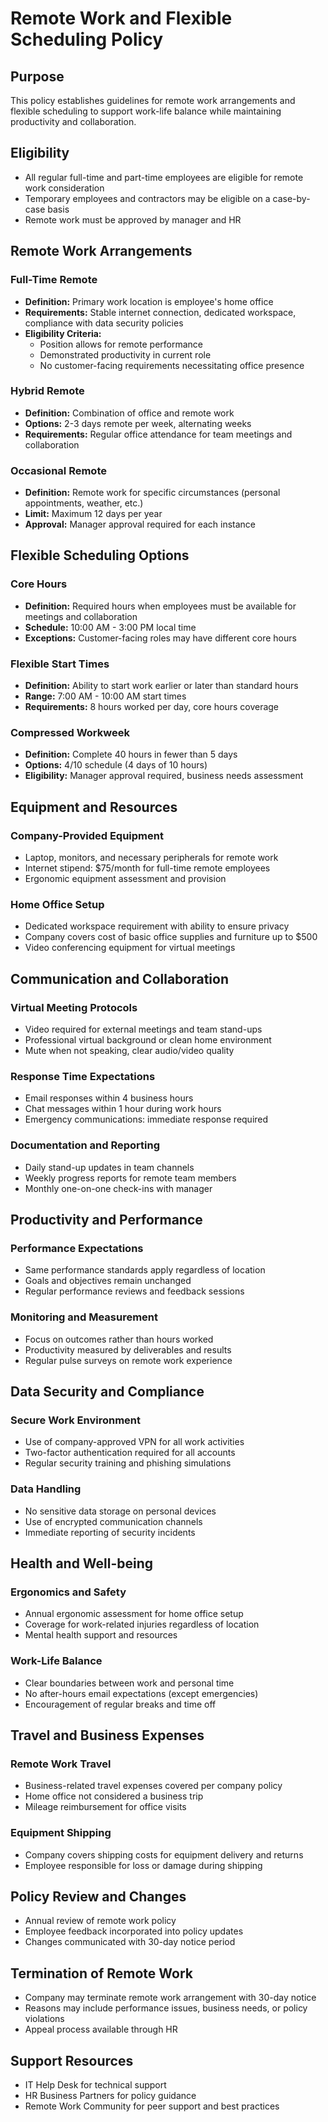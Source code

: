 # Remote Work and Flexible Scheduling Policy

## Purpose
This policy establishes guidelines for remote work arrangements and flexible scheduling to support work-life balance while maintaining productivity and collaboration.

## Eligibility
- All regular full-time and part-time employees are eligible for remote work consideration
- Temporary employees and contractors may be eligible on a case-by-case basis
- Remote work must be approved by manager and HR

## Remote Work Arrangements

### Full-Time Remote
- **Definition:** Primary work location is employee's home office
- **Requirements:** Stable internet connection, dedicated workspace, compliance with data security policies
- **Eligibility Criteria:**
  - Position allows for remote performance
  - Demonstrated productivity in current role
  - No customer-facing requirements necessitating office presence

### Hybrid Remote
- **Definition:** Combination of office and remote work
- **Options:** 2-3 days remote per week, alternating weeks
- **Requirements:** Regular office attendance for team meetings and collaboration

### Occasional Remote
- **Definition:** Remote work for specific circumstances (personal appointments, weather, etc.)
- **Limit:** Maximum 12 days per year
- **Approval:** Manager approval required for each instance

## Flexible Scheduling Options

### Core Hours
- **Definition:** Required hours when employees must be available for meetings and collaboration
- **Schedule:** 10:00 AM - 3:00 PM local time
- **Exceptions:** Customer-facing roles may have different core hours

### Flexible Start Times
- **Definition:** Ability to start work earlier or later than standard hours
- **Range:** 7:00 AM - 10:00 AM start times
- **Requirements:** 8 hours worked per day, core hours coverage

### Compressed Workweek
- **Definition:** Complete 40 hours in fewer than 5 days
- **Options:** 4/10 schedule (4 days of 10 hours)
- **Eligibility:** Manager approval required, business needs assessment

## Equipment and Resources

### Company-Provided Equipment
- Laptop, monitors, and necessary peripherals for remote work
- Internet stipend: $75/month for full-time remote employees
- Ergonomic equipment assessment and provision

### Home Office Setup
- Dedicated workspace requirement with ability to ensure privacy
- Company covers cost of basic office supplies and furniture up to $500
- Video conferencing equipment for virtual meetings

## Communication and Collaboration

### Virtual Meeting Protocols
- Video required for external meetings and team stand-ups
- Professional virtual background or clean home environment
- Mute when not speaking, clear audio/video quality

### Response Time Expectations
- Email responses within 4 business hours
- Chat messages within 1 hour during work hours
- Emergency communications: immediate response required

### Documentation and Reporting
- Daily stand-up updates in team channels
- Weekly progress reports for remote team members
- Monthly one-on-one check-ins with manager

## Productivity and Performance

### Performance Expectations
- Same performance standards apply regardless of location
- Goals and objectives remain unchanged
- Regular performance reviews and feedback sessions

### Monitoring and Measurement
- Focus on outcomes rather than hours worked
- Productivity measured by deliverables and results
- Regular pulse surveys on remote work experience

## Data Security and Compliance

### Secure Work Environment
- Use of company-approved VPN for all work activities
- Two-factor authentication required for all accounts
- Regular security training and phishing simulations

### Data Handling
- No sensitive data storage on personal devices
- Use of encrypted communication channels
- Immediate reporting of security incidents

## Health and Well-being

### Ergonomics and Safety
- Annual ergonomic assessment for home office setup
- Coverage for work-related injuries regardless of location
- Mental health support and resources

### Work-Life Balance
- Clear boundaries between work and personal time
- No after-hours email expectations (except emergencies)
- Encouragement of regular breaks and time off

## Travel and Business Expenses

### Remote Work Travel
- Business-related travel expenses covered per company policy
- Home office not considered a business trip
- Mileage reimbursement for office visits

### Equipment Shipping
- Company covers shipping costs for equipment delivery and returns
- Employee responsible for loss or damage during shipping

## Policy Review and Changes
- Annual review of remote work policy
- Employee feedback incorporated into policy updates
- Changes communicated with 30-day notice period

## Termination of Remote Work
- Company may terminate remote work arrangement with 30-day notice
- Reasons may include performance issues, business needs, or policy violations
- Appeal process available through HR

## Support Resources
- IT Help Desk for technical support
- HR Business Partners for policy guidance
- Remote Work Community for peer support and best practices
